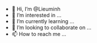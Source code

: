 - 👋 Hi, I’m @Lieuminh
- 👀 I’m interested in ...
- 🌱 I’m currently learning ...
- 💞️ I’m looking to collaborate on ...
- 📫 How to reach me ...

<!---
Lieuminh/Lieuminh is a ✨ special ✨ repository because its `README.md` (this file) appears on your GitHub profile.
You can click the Preview link to take a look at your changes.
--->
